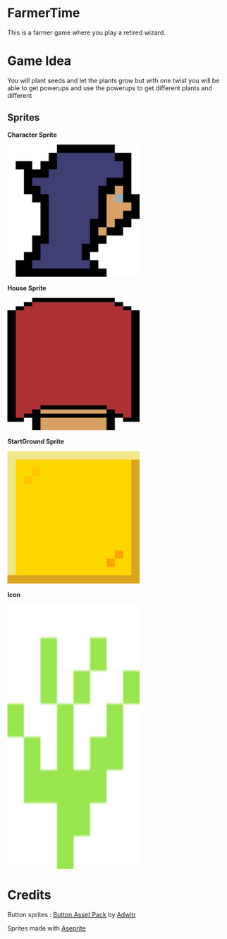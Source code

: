 # FarmerTime
This is a farmer game where you play a retired wizard.

# Game Idea
You will plant seeds and let the plants grow but with one twist you will be able to get powerups and use the powerups to get different plants and different 

## Sprites

**Character Sprite**

<img src="Sprites\player.png" alt="CharacterSprite" width="300px" height="300px">

**House Sprite**

<img src="Sprites\house.png" alt="HouseSprite" width="300px" height="300px">

**StartGround Sprite**

<img src="Sprites\start.png" alt="StartGroundSprite" width="300px" height="300px">

**Icon**

<img src="Sprites\icon-export.png" alt="IconSprite" width="300px" height="600px">

# Credits
Button sprites : <a href="https://adwitr.itch.io/button-asset-pack">Button Asset Pack</a> by <a href="https://adwitr.itch.io">Adwitr</a>

Sprites made with <a href="https://www.aseprite.org/">Aseprite</a>